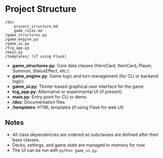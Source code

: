 # Project Structure

```
/doc
    project_structure.md
    game_rules.md
/game_structures.py
/game_engine.py
/game_ui.py
/tcg_app.py
/main.py
/templates/ (if using Flask)
```

- **game_structures.py**: Core data classes (HeroCard, ItemCard, Player, Summon, StatusEffect, etc.)
- **game_engine.py**: Game logic and turn management (for CLI or backend logic)
- **game_ui.py**: Tkinter-based graphical user interface for the game
- **tcg_app.py**: Alternative or experimental UI (if present)
- **main.py**: Entry point for CLI or demo
- **/doc**: Documentation files
- **/templates**: HTML templates (if using Flask for web UI)

## Notes
- All class dependencies are ordered so subclasses are defined after their base classes.
- Decks, settings, and game state are managed in-memory for now.
- The UI can be run with `python game_ui.py`.
